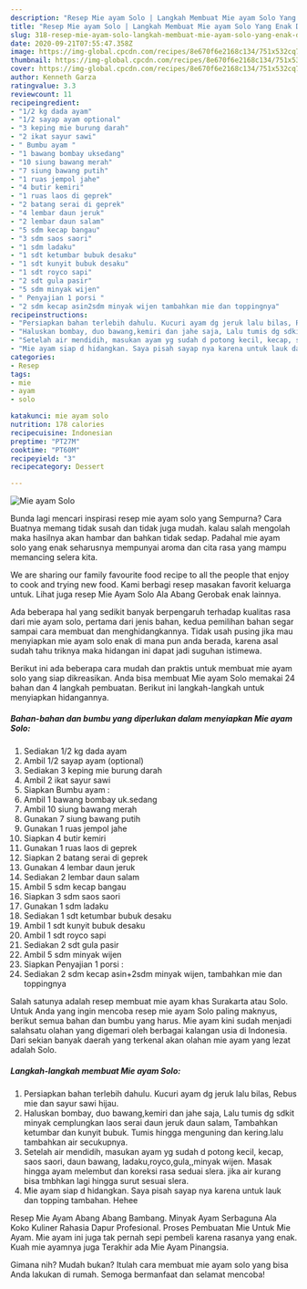 ```yaml
---
description: "Resep Mie ayam Solo | Langkah Membuat Mie ayam Solo Yang Enak Dan Mudah"
title: "Resep Mie ayam Solo | Langkah Membuat Mie ayam Solo Yang Enak Dan Mudah"
slug: 318-resep-mie-ayam-solo-langkah-membuat-mie-ayam-solo-yang-enak-dan-mudah
date: 2020-09-21T07:55:47.358Z
image: https://img-global.cpcdn.com/recipes/8e670f6e2168c134/751x532cq70/mie-ayam-solo-foto-resep-utama.jpg
thumbnail: https://img-global.cpcdn.com/recipes/8e670f6e2168c134/751x532cq70/mie-ayam-solo-foto-resep-utama.jpg
cover: https://img-global.cpcdn.com/recipes/8e670f6e2168c134/751x532cq70/mie-ayam-solo-foto-resep-utama.jpg
author: Kenneth Garza
ratingvalue: 3.3
reviewcount: 11
recipeingredient:
- "1/2 kg dada ayam"
- "1/2 sayap ayam optional"
- "3 keping mie burung darah"
- "2 ikat sayur sawi"
- " Bumbu ayam "
- "1 bawang bombay uksedang"
- "10 siung bawang merah"
- "7 siung bawang putih"
- "1 ruas jempol jahe"
- "4 butir kemiri"
- "1 ruas laos di geprek"
- "2 batang serai di geprek"
- "4 lembar daun jeruk"
- "2 lembar daun salam"
- "5 sdm kecap bangau"
- "3 sdm saos saori"
- "1 sdm ladaku"
- "1 sdt ketumbar bubuk desaku"
- "1 sdt kunyit bubuk desaku"
- "1 sdt royco sapi"
- "2 sdt gula pasir"
- "5 sdm minyak wijen"
- " Penyajian 1 porsi "
- "2 sdm kecap asin2sdm minyak wijen tambahkan mie dan toppingnya"
recipeinstructions:
- "Persiapkan bahan terlebih dahulu. Kucuri ayam dg jeruk lalu bilas, Rebus mie dan sayur sawi hijau."
- "Haluskan bombay, duo bawang,kemiri dan jahe saja, Lalu tumis dg sdkit minyak cemplungkan laos serai daun jeruk daun salam, Tambahkan ketumbar dan kunyit bubuk. Tumis hingga menguning dan kering.lalu tambahkan air secukupnya."
- "Setelah air mendidih, masukan ayam yg sudah d potong kecil, kecap, saos saori, daun bawang, ladaku,royco,gula,,minyak wijen. Masak hingga ayam melembut dan koreksi rasa seduai slera. jika air kurang bisa tmbhkan lagi hingga surut sesuai slera."
- "Mie ayam siap d hidangkan. Saya pisah sayap nya karena untuk lauk dan topping tambahan. Hehee"
categories:
- Resep
tags:
- mie
- ayam
- solo

katakunci: mie ayam solo 
nutrition: 178 calories
recipecuisine: Indonesian
preptime: "PT27M"
cooktime: "PT60M"
recipeyield: "3"
recipecategory: Dessert

---
```



![Mie ayam Solo](https://img-global.cpcdn.com/recipes/8e670f6e2168c134/751x532cq70/mie-ayam-solo-foto-resep-utama.jpg)

Bunda lagi mencari inspirasi resep mie ayam solo yang Sempurna? Cara Buatnya memang tidak susah dan tidak juga mudah. kalau salah mengolah maka hasilnya akan hambar dan bahkan tidak sedap. Padahal mie ayam solo yang enak seharusnya mempunyai aroma dan cita rasa yang mampu memancing selera kita.

We are sharing our family favourite food recipe to all the people that enjoy to cook and trying new food. Kami berbagi resep masakan favorit keluarga untuk. Lihat juga resep Mie Ayam Solo Ala Abang Gerobak enak lainnya.

Ada beberapa hal yang sedikit banyak berpengaruh terhadap kualitas rasa dari mie ayam solo, pertama dari jenis bahan, kedua pemilihan bahan segar sampai cara membuat dan menghidangkannya. Tidak usah pusing jika mau menyiapkan mie ayam solo enak di mana pun anda berada, karena asal sudah tahu triknya maka hidangan ini dapat jadi suguhan istimewa.


Berikut ini ada beberapa cara mudah dan praktis untuk membuat mie ayam solo yang siap dikreasikan. Anda bisa membuat Mie ayam Solo memakai 24 bahan dan 4 langkah pembuatan. Berikut ini langkah-langkah untuk menyiapkan hidangannya.

<!--inarticleads1-->

##### Bahan-bahan dan bumbu yang diperlukan dalam menyiapkan Mie ayam Solo:

1. Sediakan 1/2 kg dada ayam
1. Ambil 1/2 sayap ayam (optional)
1. Sediakan 3 keping mie burung darah
1. Ambil 2 ikat sayur sawi
1. Siapkan  Bumbu ayam :
1. Ambil 1 bawang bombay uk.sedang
1. Ambil 10 siung bawang merah
1. Gunakan 7 siung bawang putih
1. Gunakan 1 ruas jempol jahe
1. Siapkan 4 butir kemiri
1. Gunakan 1 ruas laos di geprek
1. Siapkan 2 batang serai di geprek
1. Gunakan 4 lembar daun jeruk
1. Sediakan 2 lembar daun salam
1. Ambil 5 sdm kecap bangau
1. Siapkan 3 sdm saos saori
1. Gunakan 1 sdm ladaku
1. Sediakan 1 sdt ketumbar bubuk desaku
1. Ambil 1 sdt kunyit bubuk desaku
1. Ambil 1 sdt royco sapi
1. Sediakan 2 sdt gula pasir
1. Ambil 5 sdm minyak wijen
1. Siapkan  Penyajian 1 porsi :
1. Sediakan 2 sdm kecap asin+2sdm minyak wijen, tambahkan mie dan toppingnya


Salah satunya adalah resep membuat mie ayam khas Surakarta atau Solo. Untuk Anda yang ingin mencoba resep mie ayam Solo paling maknyus, berikut semua bahan dan bumbu yang harus. Mie ayam kini sudah menjadi salahsatu olahan yang digemari oleh berbagai kalangan usia di Indonesia. Dari sekian banyak daerah yang terkenal akan olahan mie ayam yang lezat adalah Solo. 

<!--inarticleads2-->

##### Langkah-langkah membuat Mie ayam Solo:

1. Persiapkan bahan terlebih dahulu. Kucuri ayam dg jeruk lalu bilas, Rebus mie dan sayur sawi hijau.
1. Haluskan bombay, duo bawang,kemiri dan jahe saja, Lalu tumis dg sdkit minyak cemplungkan laos serai daun jeruk daun salam, Tambahkan ketumbar dan kunyit bubuk. Tumis hingga menguning dan kering.lalu tambahkan air secukupnya.
1. Setelah air mendidih, masukan ayam yg sudah d potong kecil, kecap, saos saori, daun bawang, ladaku,royco,gula,,minyak wijen. Masak hingga ayam melembut dan koreksi rasa seduai slera. jika air kurang bisa tmbhkan lagi hingga surut sesuai slera.
1. Mie ayam siap d hidangkan. Saya pisah sayap nya karena untuk lauk dan topping tambahan. Hehee


Resep Mie Ayam Abang Abang Bambang. Minyak Ayam Serbaguna Ala Koko Kuliner Rahasia Dapur Profesional. Proses Pembuatan Mie Untuk Mie Ayam. Mie ayam ini juga tak pernah sepi pembeli karena rasanya yang enak. Kuah mie ayamnya juga Terakhir ada Mie Ayam Pinangsia. 

Gimana nih? Mudah bukan? Itulah cara membuat mie ayam solo yang bisa Anda lakukan di rumah. Semoga bermanfaat dan selamat mencoba!
